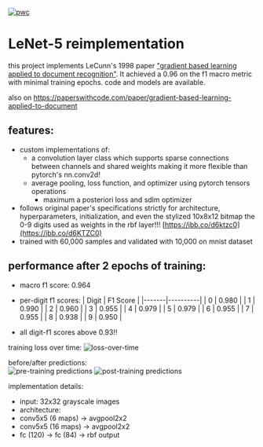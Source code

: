 [![pwc](https://img.shields.io/endpoint.svg?url=https://paperswithcode.com/badge/gradient-based-learning-applied-to-document/handwritten-digit-recognition-on-digits-1)](https://paperswithcode.com/sota/handwritten-digit-recognition-on-digits-1?p=gradient-based-learning-applied-to-document)

# LeNet-5 reimplementation

this project implements LeCunn's 1998 paper ["gradient based learning applied to document recognition"](http://vision.stanford.edu/cs598_spring07/papers/lecun98.pdf). It achieved a 0.96 on the f1 macro metric with minimal training epochs. code and models are available.

also on https://paperswithcode.com/paper/gradient-based-learning-applied-to-document

## features:
- custom implementations of:
  - a convolution layer class which supports sparse connections between channels and shared weights making it more flexible than pytorch's nn.conv2d!
  - average pooling, loss function, and optimizer using pytorch tensors operations 
    - maximum a posteriori loss and sdlm optimizer
- follows original paper's specifications strictly for architecture, hyperparameters, initialization, and even the stylized 10x8x12 bitmap the 0-9 digits used as weights in the rbf layer!!! [https://ibb.co/d6ktzc0](https://ibb.co/d6KTZC0)
- trained with 60,000 samples and validated with 10,000 on mnist dataset

## performance after 2 epochs of training:
- macro f1 score: 0.964 
- per-digit f1 scores:
  | Digit | F1 Score |
  |-------|----------|
  | 0     | 0.980    |
  | 1     | 0.990    |
  | 2     | 0.960    |
  | 3     | 0.955    |
  | 4     | 0.979    |
  | 5     | 0.979    |
  | 6     | 0.955    |
  | 7     | 0.955    |
  | 8     | 0.938    |
  | 9     | 0.950    |
  
- all digit-f1 scores above 0.93!!

training loss over time:
![loss-over-time](https://github.com/user-attachments/assets/c120031b-8aae-4a7b-987b-22330ea578dc)

before/after predictions:  
![pre-training predictions](https://github.com/user-attachments/assets/88bb8314-6cfc-4ae2-89bb-8a9e44505977)
![post-training predictions](https://github.com/user-attachments/assets/91b42650-4e7f-4e7e-a672-407cdf0683d4)

implementation details:
- input: 32x32 grayscale images
- architecture: 
 - conv5x5 (6 maps) -> avgpool2x2 
 - conv5x5 (16 maps) -> avgpool2x2
 - fc (120) -> fc (84) -> rbf output
